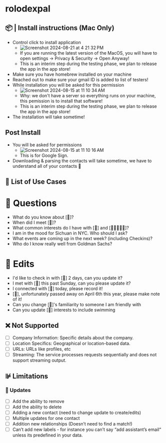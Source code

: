 # rolodexpal

## 📦 | Install instructions (Mac Only)
* Control click to install application
  *   ![Screenshot 2024-08-21 at 4 21 32 PM](https://github.com/user-attachments/assets/19484f78-c2ac-4f22-89a2-9476e9e0583f)
  *   If you are running the latest version of the MacOS, you will have to open settings -> Privacy & Security -> Open Anyway!
  *   This is an interim step during the testing phase, we plan to release the app in the app store!
* Make sure you have homebrew installed on your machine
* Reached out to make sure your gmail ID is added to list of testers!
* While installation you will be asked for this permission
  * ![Screenshot 2024-08-15 at 11 10 34 AM](https://github.com/user-attachments/assets/029fa5f4-5d43-473e-8bab-3d94a3ef1749)
  * Why: we don't have a server so everything runs on your machine, this pemission is to install that software!
  * This is an interim step during the testing phase, we plan to release the app in the app store!
* The installation will take sometime! 

## Post Install
* You will be asked for permissions
  * ![Screenshot 2024-08-15 at 11 10 16 AM](https://github.com/user-attachments/assets/eb336dee-9a66-4846-a010-f30c8360eae8)
  * This is for Google Sign.
* Downloading & parsing the contacts will take sometime, we have to understand all of your contacts 🤩

## 💬 List of Use Cases

# 🙋 Questions
* What do you know about [🧍]?
* When did I meet [🧍]?
* What common interests do I have with [🧍] and [👩🏼‍🤝‍👨🏽]?
* I am in the mood for Sichuan in NYC. Who should I ask?
* What events are coming up in the next week? (including Checkins)?
* Who do I know really well from Goldman Sachs?

# 📝 Edits
* I'd like to check in with [🧍] 2 days, can you update it?
* I met with [🧍] this past Sunday, can you please update it?
* I connected with [🧍] today, please record it!
* [🧍], unfortunately passed away on April 6th this year, please make note of it!
* Can you change [🧍]'s familiarity to someone I am friendly with 
* Can you update [🧍] interests to include swimming

## ❌ Not Supported

- [ ] Company Information: Specific details about the company.
- [ ] Location Specifics: Geographical or location-based data.
- [ ] URLs: URLs like profiles, etc
- [ ] Streaming: The service processes requests sequentially and does not support streaming output.

## ⊯ Limitations
### 📝 Updates
- [ ] Add the ability to remove
- [ ] Add the ability to delete
- [ ] Adding a new contact (need to change update to create/edits)
- [ ] Multiple updates for one contact
- [ ] Addition new relationships (Doesn’t need to find a match!)
- [ ] Can’t add new labels - for instance you can’t say “add assistant’s email“ unless its predefined in your data.
